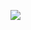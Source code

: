 [![](https://img.shields.io/discord/677642178083946580?color=%23768ACF&label=Discord)](https://discord.gg/TheCoders)
